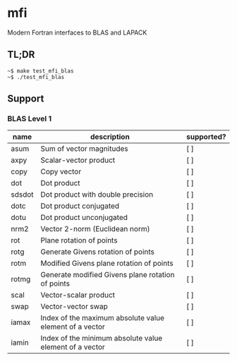 # mfi
Modern Fortran interfaces to BLAS and LAPACK

## TL;DR
```
~$ make test_mfi_blas
~$ ./test_mfi_blas
```

## Support
### BLAS Level 1

|  name  |       description                                        | supported? | 
|--------|----------------------------------------------------------|------------|
| asum   | Sum of vector magnitudes                                 |    [ ]     |
| axpy   | Scalar-vector product                                    |    [ ]     |
| copy   | Copy vector                                              |    [ ]     |
| dot    | Dot product                                              |    [ ]     |
| sdsdot | Dot product with double precision                        |    [ ]     |
| dotc   | Dot product conjugated                                   |    [ ]     |
| dotu   | Dot product unconjugated                                 |    [ ]     |
| nrm2   | Vector 2-norm (Euclidean norm)                           |    [ ]     |
| rot    | Plane rotation of points                                 |    [ ]     |
| rotg   | Generate Givens rotation of points                       |    [ ]     |
| rotm   | Modified Givens plane rotation of points                 |    [ ]     |
| rotmg  | Generate modified Givens plane rotation of points        |    [ ]     |
| scal   | Vector-scalar product                                    |    [ ]     |
| swap   | Vector-vector swap                                       |    [ ]     |
| iamax  | Index of the maximum absolute value element of a vector  |    [ ]     |
| iamin  | Index of the minimum absolute value element of a vector  |    [ ]     |

